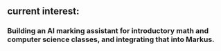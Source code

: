 ## current interest:
### Building an AI marking assistant for introductory math and computer science classes, and integrating that into Markus.
